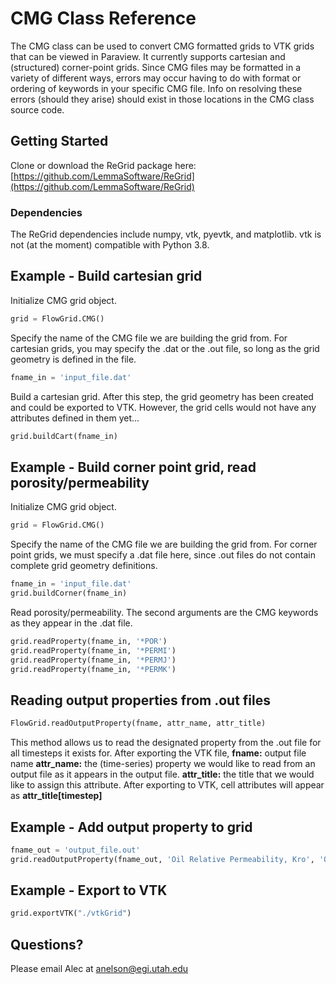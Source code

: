 # CMG Class Reference

The CMG class can be used to convert CMG formatted grids to VTK grids that can be viewed in Paraview.  It currently supports cartesian and (structured) corner-point grids.  Since CMG files may be formatted in a variety of different ways, errors may occur having to do with format or ordering of keywords in your specific CMG file.  Info on resolving these errors (should they arise) should exist in those locations in the CMG class source code.  

## Getting Started
Clone or download the ReGrid package here:
[https://github.com/LemmaSoftware/ReGrid](https://github.com/LemmaSoftware/ReGrid)

### Dependencies

The ReGrid dependencies include numpy, vtk, pyevtk, and matplotlib.  vtk is not (at the moment) compatible with Python 3.8.  

## Example - Build cartesian grid
Initialize CMG grid object.
```python
grid = FlowGrid.CMG()
```
Specify the name of the CMG file we are building the grid from.  For cartesian grids, you may specify the .dat or the .out file, so long as the grid geometry is defined in the file.
```python
fname_in = 'input_file.dat'
```
Build a cartesian grid.  After this step, the grid geometry has been created and could be exported to VTK.  However, the grid cells would not have any attributes defined in them yet... 
```python
grid.buildCart(fname_in)
```

## Example - Build corner point grid, read porosity/permeability

Initialize CMG grid object. 
```python
grid = FlowGrid.CMG()
```

Specify the name of the CMG file we are building the grid from.  For corner point grids, we must specify a .dat file here, since .out files do not contain complete grid geometry definitions.    
```python
fname_in = 'input_file.dat'
grid.buildCorner(fname_in)
```
Read porosity/permeability.  The second arguments are the CMG keywords as they appear in the .dat file.  
```python
grid.readProperty(fname_in, '*POR')
grid.readProperty(fname_in, '*PERMI')
grid.readProperty(fname_in, '*PERMJ')
grid.readProperty(fname_in, '*PERMK')
```

## Reading output properties from .out files
```python
FlowGrid.readOutputProperty(fname, attr_name, attr_title)
```
This method allows us to read the designated property from the .out file for all timesteps it exists for.  After exporting the VTK file, 
**fname:** output file name
**attr_name:** the (time-series) property we would like to read from an output file as it appears in the output file. 
**attr_title:** the title that we would like to assign this attribute.  After exporting to VTK, cell attributes will appear as **attr_title[timestep]**
## Example - Add output property to grid

```python
fname_out = 'output_file.out'
grid.readOutputProperty(fname_out, 'Oil Relative Permeability, Kro', 'OilRP')
```
## Example - Export to VTK
```python
grid.exportVTK("./vtkGrid")
```

## Questions?
Please email Alec at anelson@egi.utah.edu

